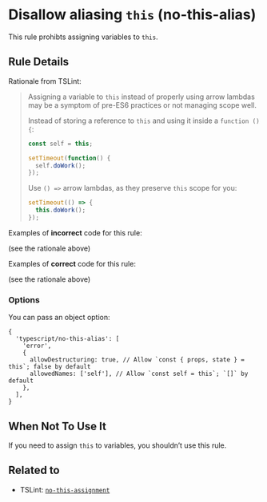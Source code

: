 # Disallow aliasing `this` (no-this-alias)

This rule prohibts assigning variables to `this`.

## Rule Details

Rationale from TSLint:

> Assigning a variable to `this` instead of properly using arrow lambdas may be a symptom of pre-ES6 practices
> or not managing scope well.
>
> Instead of storing a reference to `this` and using it inside a `function () {`:
>
> ```js
> const self = this;
>
> setTimeout(function() {
>   self.doWork();
> });
> ```
>
> Use `() =>` arrow lambdas, as they preserve `this` scope for you:
>
> ```js
> setTimeout(() => {
>   this.doWork();
> });
> ```

Examples of **incorrect** code for this rule:

(see the rationale above)

Examples of **correct** code for this rule:

(see the rationale above)

### Options

You can pass an object option:

```json5
{
  'typescript/no-this-alias': [
    'error',
    {
      allowDestructuring: true, // Allow `const { props, state } = this`; false by default
      allowedNames: ['self'], // Allow `const self = this`; `[]` by default
    },
  ],
}
```

## When Not To Use It

If you need to assign `this` to variables, you shouldn’t use this rule.

## Related to

- TSLint: [`no-this-assignment`](https://palantir.github.io/tslint/rules/no-this-assignment/)
